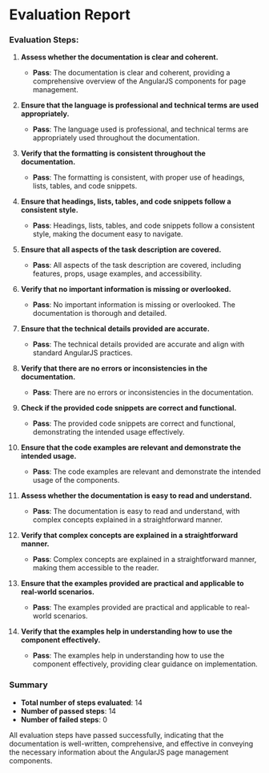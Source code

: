 # Evaluation Report

### Evaluation Steps:

1. **Assess whether the documentation is clear and coherent.**
   - **Pass**: The documentation is clear and coherent, providing a comprehensive overview of the AngularJS components for page management.

2. **Ensure that the language is professional and technical terms are used appropriately.**
   - **Pass**: The language used is professional, and technical terms are appropriately used throughout the documentation.

3. **Verify that the formatting is consistent throughout the documentation.**
   - **Pass**: The formatting is consistent, with proper use of headings, lists, tables, and code snippets.

4. **Ensure that headings, lists, tables, and code snippets follow a consistent style.**
   - **Pass**: Headings, lists, tables, and code snippets follow a consistent style, making the document easy to navigate.

5. **Ensure that all aspects of the task description are covered.**
   - **Pass**: All aspects of the task description are covered, including features, props, usage examples, and accessibility.

6. **Verify that no important information is missing or overlooked.**
   - **Pass**: No important information is missing or overlooked. The documentation is thorough and detailed.

7. **Ensure that the technical details provided are accurate.**
   - **Pass**: The technical details provided are accurate and align with standard AngularJS practices.

8. **Verify that there are no errors or inconsistencies in the documentation.**
   - **Pass**: There are no errors or inconsistencies in the documentation.

9. **Check if the provided code snippets are correct and functional.**
   - **Pass**: The provided code snippets are correct and functional, demonstrating the intended usage effectively.

10. **Ensure that the code examples are relevant and demonstrate the intended usage.**
    - **Pass**: The code examples are relevant and demonstrate the intended usage of the components.

11. **Assess whether the documentation is easy to read and understand.**
    - **Pass**: The documentation is easy to read and understand, with complex concepts explained in a straightforward manner.

12. **Verify that complex concepts are explained in a straightforward manner.**
    - **Pass**: Complex concepts are explained in a straightforward manner, making them accessible to the reader.

13. **Ensure that the examples provided are practical and applicable to real-world scenarios.**
    - **Pass**: The examples provided are practical and applicable to real-world scenarios.

14. **Verify that the examples help in understanding how to use the component effectively.**
    - **Pass**: The examples help in understanding how to use the component effectively, providing clear guidance on implementation.

### Summary

- **Total number of steps evaluated**: 14
- **Number of passed steps**: 14
- **Number of failed steps**: 0

All evaluation steps have passed successfully, indicating that the documentation is well-written, comprehensive, and effective in conveying the necessary information about the AngularJS page management components.